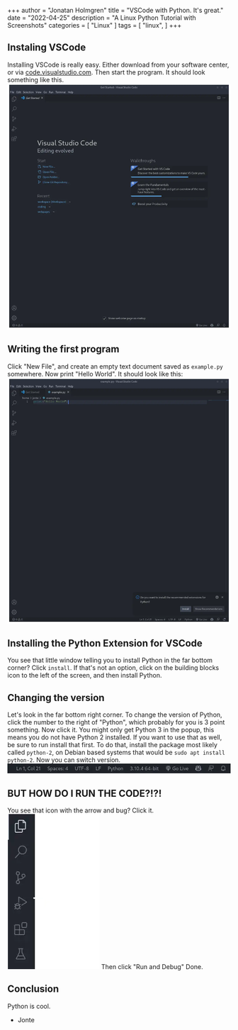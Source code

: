 +++
author = "Jonatan Holmgren"
title = "VSCode with Python. It's great."
date = "2022-04-25"
description = "A Linux Python Tutorial with Screenshots"
categories = [
    "Linux"
]
tags = [
    "linux",
]
+++
## Instaling VSCode
Installing VSCode is really easy. Either download from your software center, or via [code.visualstudio.com](https://code.visualstudio.com). Then start the program. It should look something like this.
![Screenshot of Visual Studio Code](1.webp)
## Writing the first program
Click "New File", and create an empty text document saved as `example.py` somewhere. Now print "Hello World". It should look like this:
![Screenshot of Visual Studio Code with Hello World printed.](2.webp)
## Installing the Python Extension for VSCode
You see that little window telling you to install Python in the far bottom corner? Click `install`. If that's not an option, click on the building blocks icon to the left of the screen, and then install Python. 
## Changing the version
Let's look in the far bottom right corner. To change the version of Python, click the number to the right of "Python", which probably for you is 3 point something. Now click it. You might only get Python 3 in the popup, this means you do not have Python 2 installed. If you want to use that as well, be sure to run install that first. To do that, install the package most likely called `python-2`, on Debian based systems that would be `sudo apt install python-2`. Now you can switch version.
![Screenshot](3.webp)
## BUT HOW DO I RUN THE CODE?!?!
You see that icon with the arrow and bug? Click it.
![Screenshot](4.webp)
Then click "Run and Debug" Done.
## Conclusion
Python is cool.

- Jonte